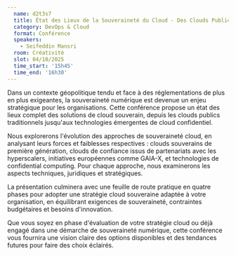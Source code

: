 ```yaml
---
  name: d2t3s7
  title: État des Lieux de la Souveraineté du Cloud - Des Clouds Publics aux Clouds Confidentiels
  category: DevOps & Cloud
  format: Conférence
  speakers: 
    - Seifeddin Mansri
  room: Créativité
  slot: 04/10/2025
  time_start: '15h45'
  time_end: '16h30'
---
```

Dans un contexte géopolitique tendu et face à des réglementations de plus en plus exigeantes, la souveraineté numérique est devenue un enjeu stratégique pour les organisations. Cette conférence propose un état des lieux complet des solutions de cloud souverain, depuis les clouds publics traditionnels jusqu'aux technologies émergentes de cloud confidentiel.

Nous explorerons l'évolution des approches de souveraineté cloud, en analysant leurs forces et faiblesses respectives : clouds souverains de première génération, clouds de confiance issus de partenariats avec les hyperscalers, initiatives européennes comme GAIA-X, et technologies de confidential computing. Pour chaque approche, nous examinerons les aspects techniques, juridiques et stratégiques.

La présentation culminera avec une feuille de route pratique en quatre phases pour adopter une stratégie cloud souveraine adaptée à votre organisation, en équilibrant exigences de souveraineté, contraintes budgétaires et besoins d'innovation.

Que vous soyez en phase d'évaluation de votre stratégie cloud ou déjà engagé dans une démarche de souveraineté numérique, cette conférence vous fournira une vision claire des options disponibles et des tendances futures pour faire des choix éclairés.
